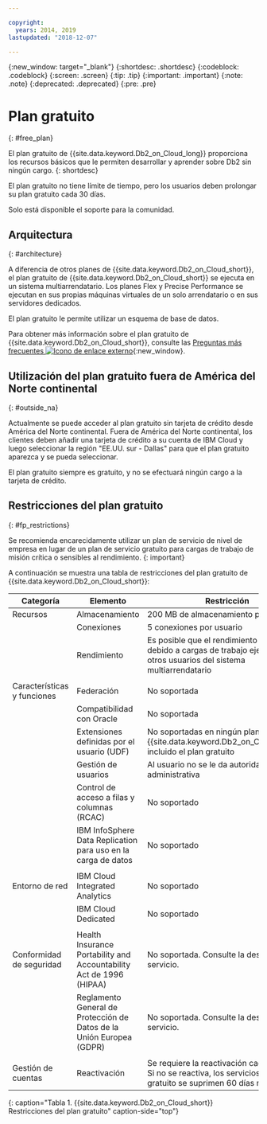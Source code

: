 ```yaml
---

copyright:
  years: 2014, 2019
lastupdated: "2018-12-07"

---
```


<!-- Attribute definitions --> 
{:new_window: target="_blank"}
{:shortdesc: .shortdesc}
{:codeblock: .codeblock}
{:screen: .screen}
{:tip: .tip}
{:important: .important}
{:note: .note}
{:deprecated: .deprecated}
{:pre: .pre}

# Plan gratuito
{: #free_plan}

El plan gratuito de {{site.data.keyword.Db2_on_Cloud_long}} proporciona los recursos básicos que le permiten desarrollar y aprender sobre Db2 sin ningún cargo.
{: shortdesc}

El plan gratuito no tiene límite de tiempo, pero los usuarios deben prolongar su plan gratuito cada 30 días.

Solo está disponible el soporte para la comunidad. 
 
## Arquitectura
{: #architecture}

A diferencia de otros planes de {{site.data.keyword.Db2_on_Cloud_short}}, el plan gratuito de {{site.data.keyword.Db2_on_Cloud_short}} se ejecuta en un sistema multiarrendatario. Los planes Flex y Precise Performance se ejecutan en sus propias máquinas virtuales de un solo arrendatario o en sus servidores dedicados.
 
El plan gratuito le permite utilizar un esquema de base de datos.

Para obtener más información sobre el plan gratuito de {{site.data.keyword.Db2_on_Cloud_short}}, consulte las [Preguntas más frecuentes ![Icono de enlace externo](../../icons/launch-glyph.svg "Icono de enlace externo")](https://ibm.biz/db2oc_free_plan_faq){:new_window}.

## Utilización del plan gratuito fuera de América del Norte continental
{: #outside_na}

Actualmente se puede acceder al plan gratuito sin tarjeta de crédito desde América del Norte continental. Fuera de América del Norte continental, los clientes deben añadir una tarjeta de crédito a su cuenta de IBM Cloud y luego seleccionar la región "EE.UU. sur - Dallas" para que el plan gratuito aparezca y se pueda seleccionar.

El plan gratuito siempre es gratuito, y no se efectuará ningún cargo a la tarjeta de crédito.

## Restricciones del plan gratuito
{: #fp_restrictions}

Se recomienda encarecidamente utilizar un plan de servicio de nivel de empresa en lugar de un plan de servicio gratuito para cargas de trabajo de misión crítica o sensibles al rendimiento. 
{: important}

A continuación se muestra una tabla de restricciones del plan gratuito de {{site.data.keyword.Db2_on_Cloud_short}}:

| Categoría | Elemento | Restricción | 
|----------|------|-------------|
| Recursos | Almacenamiento | 200 MB de almacenamiento por usuario |
|  | Conexiones | 5 conexiones por usuario |
|  | Rendimiento | Es posible que el rendimiento fluctúe debido a cargas de trabajo ejecutadas por otros usuarios del sistema multiarrendatario |
|  |  |
| Características y funciones | Federación | No soportada |
|  | Compatibilidad con Oracle | No soportada |
|  | Extensiones definidas por el usuario (UDF) | No soportadas en ningún plan de {{site.data.keyword.Db2_on_Cloud_short}}, incluido el plan gratuito |
|  | Gestión de usuarios | Al usuario no se le da autoridad administrativa |
|  | Control de acceso a filas y columnas (RCAC) | No soportado |
|  | IBM InfoSphere Data Replication para uso en la carga de datos | No soportado |
|  |  |
| Entorno de red | IBM Cloud Integrated Analytics | No soportado |
|  | IBM Cloud Dedicated | No soportado |
|  |  |
| Conformidad de seguridad | Health Insurance Portability and Accountability Act de 1996 (HIPAA) | No soportada. Consulte la descripción de servicio. |
|  | Reglamento General de Protección de Datos de la Unión Europea (GDPR) | No soportada. Consulte la descripción de servicio. |
|  |  |
| Gestión de cuentas | Reactivación | Se requiere la reactivación cada 30 días. Si no se reactiva, los servicios del plan gratuito se suprimen 60 días más tarde.  |
{: caption="Tabla 1. {{site.data.keyword.Db2_on_Cloud_short}} Restricciones del plan gratuito" caption-side="top"}


